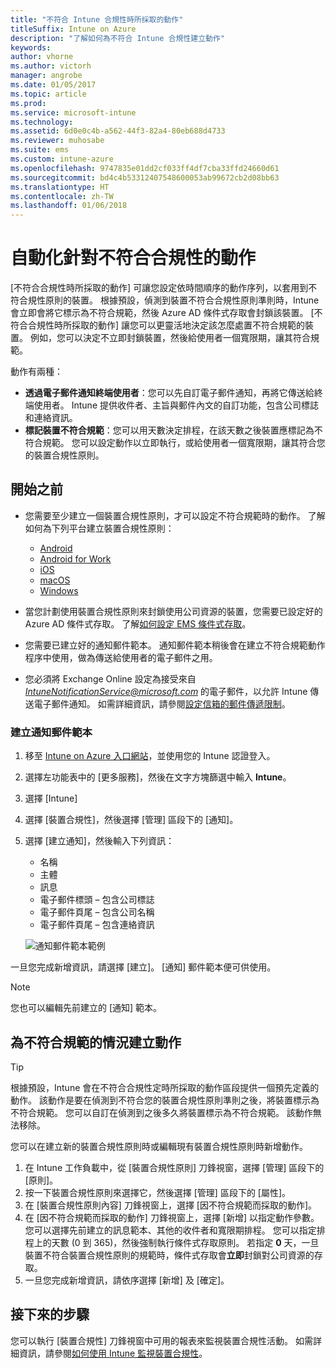 ```yaml
---
title: "不符合 Intune 合規性時所採取的動作"
titleSuffix: Intune on Azure
description: "了解如何為不符合 Intune 合規性建立動作"
keywords: 
author: vhorne
ms.author: victorh
manager: angrobe
ms.date: 01/05/2017
ms.topic: article
ms.prod: 
ms.service: microsoft-intune
ms.technology: 
ms.assetid: 6d0e0c4b-a562-44f3-82a4-80eb688d4733
ms.reviewer: muhosabe
ms.suite: ems
ms.custom: intune-azure
ms.openlocfilehash: 9747835e01dd2cf033ff4df7cba33ffd24660d61
ms.sourcegitcommit: bd4c4b53312407548600053ab99672cb2d08bb63
ms.translationtype: HT
ms.contentlocale: zh-TW
ms.lasthandoff: 01/06/2018
---
```

# <a name="automate-actions-for-noncompliance"></a>自動化針對不符合合規性的動作

[不符合合規性時所採取的動作] 可讓您設定依時間順序的動作序列，以套用到不符合規性原則的裝置。 根據預設，偵測到裝置不符合合規性原則準則時，Intune 會立即會將它標示為不符合規範，然後 Azure AD 條件式存取會封鎖該裝置。 [不符合合規性時所採取的動作] 讓您可以更靈活地決定該怎麼處置不符合規範的裝置。 例如，您可以決定不立即封鎖裝置，然後給使用者一個寬限期，讓其符合規範。

動作有兩種：

-   **透過電子郵件通知終端使用者**：您可以先自訂電子郵件通知，再將它傳送給終端使用者。 Intune 提供收件者、主旨與郵件內文的自訂功能，包含公司標誌和連絡資訊。
-   **標記裝置不符合規範**：您可以用天數決定排程，在該天數之後裝置應標記為不符合規範。 您可以設定動作以立即執行，或給使用者一個寬限期，讓其符合您的裝置合規性原則。

## <a name="before-you-begin"></a>開始之前

- 您需要至少建立一個裝置合規性原則，才可以設定不符合規範時的動作。 了解如何為下列平台建立裝置合規性原則：

    -   [Android](compliance-policy-create-android.md)
    -   [Android for Work](compliance-policy-create-android-for-work.md)
    -   [iOS](compliance-policy-create-ios.md)
    -   [macOS](compliance-policy-create-mac-os.md)
    -   [Windows](compliance-policy-create-windows.md)

- 當您計劃使用裝置合規性原則來封鎖使用公司資源的裝置，您需要已設定好的 Azure AD 條件式存取。 了解[如何設定 EMS 條件式存取](https://docs.microsoft.com/azure/active-directory/active-directory-conditional-access)。

- 您需要已建立好的通知郵件範本。 通知郵件範本稍後會在建立不符合規範動作程序中使用，做為傳送給使用者的電子郵件之用。

- 您必須將 Exchange Online 設定為接受來自 *IntuneNotificationService@microsoft.com* 的電子郵件，以允許 Intune 傳送電子郵件通知。 如需詳細資訊，請參閱[設定信箱的郵件傳遞限制](https://technet.microsoft.com/library/bb397214(v=exchg.160).aspx)。

### <a name="to-create-a-notification-message-template"></a>建立通知郵件範本

1. 移至 [Intune on Azure 入口網站](https://portal.azure.com)，並使用您的 Intune 認證登入。
2. 選擇左功能表中的 [更多服務]，然後在文字方塊篩選中輸入 **Intune**。
3. 選擇 [Intune]
4. 選擇 [裝置合規性]，然後選擇 [管理] 區段下的 [通知]。
5. 選擇 [建立通知]，然後輸入下列資訊：
    - 名稱
    - 主體
    - 訊息
    - 電子郵件標頭 – 包含公司標誌
    - 電子郵件頁尾 – 包含公司名稱
    - 電子郵件頁尾 – 包含連絡資訊

   ![通知郵件範本範例](./media/actionsfornoncompliance-1.PNG)

一旦您完成新增資訊，請選擇 [建立]。 [通知] 郵件範本便可供使用。

> [!NOTE] 
> 您也可以編輯先前建立的 [通知] 範本。

## <a name="to-create-actions-for-non-compliance"></a>為不符合規範的情況建立動作

> [!TIP]
> 根據預設，Intune 會在不符合合規性定時所採取的動作區段提供一個預先定義的動作。 該動作是要在偵測到不符合您的裝置合規性原則準則之後，將裝置標示為不符合規範。 您可以自訂在偵測到之後多久將裝置標示為不符合規範。 該動作無法移除。

您可以在建立新的裝置合規性原則時或編輯現有裝置合規性原則時新增動作。

1.  在 Intune 工作負載中，從 [裝置合規性原則] 刀鋒視窗，選擇 [管理] 區段下的 [原則]。
2.  按一下裝置合規性原則來選擇它，然後選擇 [管理] 區段下的 [屬性]。
3.  在 [裝置合規性原則內容] 刀鋒視窗上，選擇 [因不符合規範而採取的動作]。
4.  在 [因不符合規範而採取的動作] 刀鋒視窗上，選擇 [新增] 以指定動作參數。 您可以選擇先前建立的訊息範本、其他的收件者和寬限期排程。 您可以指定排程上的天數 (0 到 365)，然後強制執行條件式存取原則。 若指定 **0** 天，一旦裝置不符合裝置合規性原則的規範時，條件式存取會**立即**封鎖對公司資源的存取。
5.  一旦您完成新增資訊，請依序選擇 [新增] 及 [確定]。

## <a name="next-steps"></a>接下來的步驟
您可以執行 [裝置合規性] 刀鋒視窗中可用的報表來監視裝置合規性活動。 如需詳細資訊，請參閱[如何使用 Intune 監視裝置合規性](device-compliance-monitor.md)。


